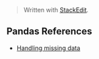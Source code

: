 > Written with [StackEdit](https://stackedit.io/).

## Pandas References

- [Handling missing data](https://www.oreilly.com/learning/handling-missing-data)

<!--stackedit_data:
eyJoaXN0b3J5IjpbLTgwODY0Njg4XX0=
-->